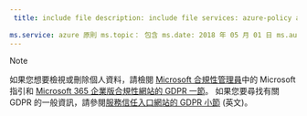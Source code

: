 ```yaml
---
 title: include file description: include file services: azure-policy author: eross-msft
 
ms.service: azure 原則 ms.topic： 包含 ms.date: 2018 年 05 月 01 日 ms.author: lizross ms.custom： 包含檔案 ms.collection: M365 身分識別-裝置管理
---
```


>[!Note]
>如果您想要檢視或刪除個人資料，請檢閱 [Microsoft 合規性管理員](https://servicetrust.microsoft.com/ComplianceManager)中的 Microsoft 指引和 [Microsoft 365 企業版合規性網站的 GDPR 一節](https://docs.microsoft.com/en-us/microsoft-365/compliance/gdpr)。 如果您要尋找有關 GDPR 的一般資訊，請參閱[服務信任入口網站的 GDPR 小節](https://servicetrust.microsoft.com/ViewPage/GDPRGetStarted) \(英文\)。
